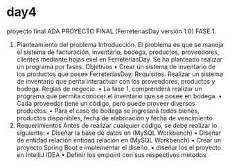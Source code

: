 # day4
 proyecto final ADA
PROYECTO FINAL (FerreteriasDay versión 1.0)
FASE 1. 
1.	Planteamiento del problema
Introducción. 
El problema es que se maneja el sistema de facturación, inventario, bodega, productos, proveedores, clientes mediante hojas exel en FerreteríasDay. Se ha planteado realizar un programa por fases.
Objetivos 
•	Crear un sistema de inventario de los productos que posee FerreteríasDay.
Requisitos.
Realizar un sistema de inventario que perita interactuar con los proveedores, productos y bodega.
Reglas de negocio.
•	La fase 1, comprenderá realizar un programa que permita conocer el inventario que se posee en bodega.
•	Cada proveedor tiene un código, pero puede proveer diversos productos.
•	Para el caso de bodega se ingresará todos bienes, productos disponibles, fecha de elaboración y fecha de vencimiento   
2.	Requerimientos
Antes de realizar cualquier código, se debe realizar lo siguiente:
•	Diseñar la base de datos en (MySQL Workbench)
•	Diseñar  de entidad relación entidad relación en   (MySQL Workbench)
•	Crear un proyecto Spring Boot e implementar el diseño.
•	diseñar los el proyecto en IntelliJ IDEA
•	Definir los empoint con sus respectivos metodos
